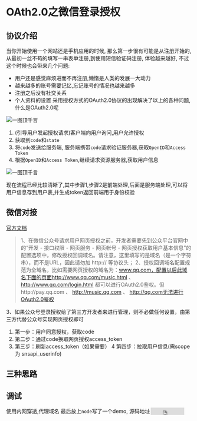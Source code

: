 # OAth2.0之微信登录授权

## 协议介绍
当你开始使用一个网站还是手机应用的时候, 那么第一步很有可能是从注册开始的,  从最初一丝不苟的填写一串表单注册,到使用短信验证码注册, 体验越来越好, 不过这个时候也会带来几个问题:
- 用户还是感觉麻烦进而不再注册,懒惰是人类的发展一大动力
- 越来越多的账号需要记忆,忘记账号的情况也越来越多
- 注册之后没有社交关系
- 个人资料的设置
采用授权方式的OAuth2.0协议的出现解决了以上的各种问题,什么是OAuth2.0呢

![一图顶千言](https://s2.ax1x.com/2020/01/06/lrs8SO.png)

1. (引导用户发起授权请求)客户端向用户询问,用户允许授权
2. 获取到`code`和`state`
3. 将`code`发送给服务端, 服务端携带`code`请求验证服务器,获取`OpenID`和`Access Token`
4. 根据`OpenID`和`Access Token`,继续请求资源服务器,获取用户信息

![一图顶千言](https://s2.ax1x.com/2020/01/06/lrrLJf.jpg)

现在流程已经比较清晰了,其中步骤1,步骤2是前端处理,后面是服务端处理,可以将用户信息存到用户表,并生成token返回前端用于身份校验


## 微信对接
[官方文档](https://developers.weixin.qq.com/doc/offiaccount/OA_Web_Apps/Wechat_webpage_authorization.html)
> 1、在微信公众号请求用户网页授权之前，开发者需要先到公众平台官网中的“开发 - 接口权限 - 网页服务 - 网页帐号 - 网页授权获取用户基本信息”的配置选项中，修改授权回调域名。请注意，这里填写的是域名（是一个字符串），而不是URL，因此请勿加 http:// 等协议头；
> 2、授权回调域名配置规范为全域名，比如需要网页授权的域名为：www.qq.com，配置以后此域名下面的页面http://www.qq.com/music.html 、 http://www.qq.com/login.html 都可以进行OAuth2.0鉴权。但http://pay.qq.com 、 http://music.qq.com 、 http://qq.com无法进行OAuth2.0鉴权

3、如果公众号登录授权给了第三方开发者来进行管理，则不必做任何设置，由第三方代替公众号实现网页授权即可
1. 第一步：用户同意授权，获取code
2. 第二步：通过code换取网页授权access_token
3. 第三步：刷新access_token（如果需要）
4 第四步：拉取用户信息(需scope为 snsapi_userinfo)

## 三种思路


## 调试
使用内网穿透,代理域名
最后放上`node`写了一个demo, 源码地址<iframe
    style="margin-left: 2px; margin-bottom:-5px;"
    frameborder="0" scrolling="0" width="91px" height="20px"
    src="https://ghbtns.com/github-btn.html?user=coderqiqin521&repo=oauth-wx&type=star&count=true" >
</iframe>
<!-- [源码地址: https://github.com/CoderQiQin521/oauth-wx 欢迎star](https://github.com/CoderQiQin521/oauth-wx) -->
